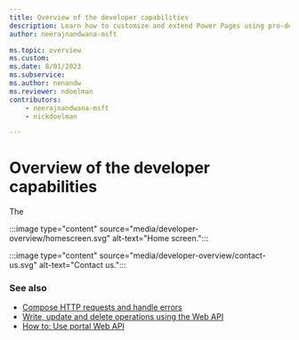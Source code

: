 ```yaml
---
title: Overview of the developer capabilities
description: Learn how to customize and extend Power Pages using pro-developer tools and methods.
author: neerajnandwana-msft

ms.topic: overview
ms.custom: 
ms.date: 8/01/2023
ms.subservice: 
ms.author: nenandw
ms.reviewer: ndoelman
contributors:
    - neerajnandwana-msft
    - nickdoelman

---
```


# Overview of the developer capabilities

The 

:::image type="content" source="media/developer-overview/homescreen.svg" alt-text="Home screen.":::


:::image type="content" source="media/developer-overview/contact-us.svg" alt-text="Contact us.":::


### See also

- [Compose HTTP requests and handle errors](web-api-http-requests-handle-errors.md)
- [Write, update and delete operations using the Web API](write-update-delete-operations.md)
- [How to: Use portal Web API](webapi-how-to.md)

